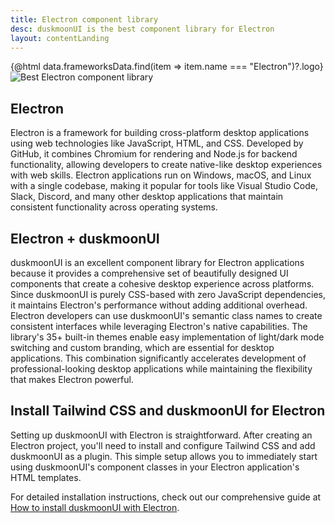 ```yaml
---
title: Electron component library
desc: duskmoonUI is the best component library for Electron
layout: contentLanding
---
```


<script>
  import Translate from "$components/Translate.svelte"
  import Testimonials from "$components/Testimonials.svelte"
  export let data
</script>

<div class="mx-auto not-prose max-w-4xl py-12 p-6 from-base-300 rounded-box outline-base-content/5 mt-12 mb-6 items-center justify-center gap-8 bg-linear-to-b bg-center outline-2 outline-offset-6">
<div class="max-w-96 items-center w-full grid grid-cols-2 gap-6 lg:gap-12 [&>svg]:w-full [&>svg]:h-auto mx-auto">
{@html data.frameworksData.find(item => item.name === "Electron")?.logo}
<img class="w-full h-auto" src="https://img.daisyui.com/images/duskmoonui/mark-static.svg" alt="Best Electron component library" />
</div>
</div>

## Electron

Electron is a framework for building cross-platform desktop applications using web technologies like JavaScript, HTML, and CSS. Developed by GitHub, it combines Chromium for rendering and Node.js for backend functionality, allowing developers to create native-like desktop experiences with web skills. Electron applications run on Windows, macOS, and Linux with a single codebase, making it popular for tools like Visual Studio Code, Slack, Discord, and many other desktop applications that maintain consistent functionality across operating systems.

## Electron + duskmoonUI

duskmoonUI is an excellent component library for Electron applications because it provides a comprehensive set of beautifully designed UI components that create a cohesive desktop experience across platforms. Since duskmoonUI is purely CSS-based with zero JavaScript dependencies, it maintains Electron's performance without adding additional overhead. Electron developers can use duskmoonUI's semantic class names to create consistent interfaces while leveraging Electron's native capabilities. The library's 35+ built-in themes enable easy implementation of light/dark mode switching and custom branding, which are essential for desktop applications. This combination significantly accelerates development of professional-looking desktop applications while maintaining the flexibility that makes Electron powerful.

<div dir="ltr" class="left-[50%] rtl:left-[-50%] relative translate-x-[-50%] rtl:translate-x-[50%] my-12 w-[calc(100vw-2rem)]">
  <Testimonials items={data.testimonials} limit="6" />
</div>

## Install Tailwind CSS and duskmoonUI for Electron

Setting up duskmoonUI with Electron is straightforward. After creating an Electron project, you'll need to install and configure Tailwind CSS and add duskmoonUI as a plugin. This simple setup allows you to immediately start using duskmoonUI's component classes in your Electron application's HTML templates.

For detailed installation instructions, check out our comprehensive guide at [How to install duskmoonUI with Electron](/docs/install/electron/).
